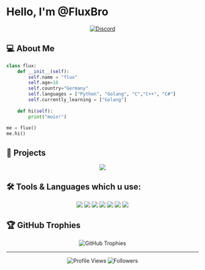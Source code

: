 # Hello, I'm @FluxBro

<div align="center">
  <a href="https://discord.gg/osintcats">
    <img src="https://img.shields.io/discord/1369757362612732124?color=5865F2&logo=discord&logoColor=white&style=for-the-badge" alt="Discord">
  </a>
</div>

## 💻 About Me

```python
class flux:
    def __init__(self):
        self.name = "flux"
        self.age=16
        self.country="Germany"
        self.languages = ["Python", "Golang", "C","C++", "C#"]
        self.currently_learning = ["Golang"]
        
    def hi(self):
        print("moin!")
        
me = flux()
me.hi()
```

## 🚀 Projects

<div align="center">
  <a href="https://github.com/fluxbro/osintcat">
    <img align="center" src="https://github-readme-stats.vercel.app/api/pin/?username=fluxbro&repo=osintcat&theme=radical" />
  </a>
</div>

## 🛠️ Tools & Languages which u use:

<div align="center">
  <img src="https://img.shields.io/badge/Python-3776AB?style=for-the-badge&logo=python&logoColor=white">
  <img src="https://img.shields.io/badge/Go-00ADD8?style=for-the-badge&logo=go&logoColor=white">
  <img src="https://img.shields.io/badge/C-00599C?style=for-the-badge&logo=c&logoColor=white">
  <img src="https://img.shields.io/badge/C%23-239120?style=for-the-badge&logo=c-sharp&logoColor=white">
  <img src="https://img.shields.io/badge/C%2B%2B-00599C?style=for-the-badge&logo=c%2B%2B&logoColor=white">
  <img src="https://img.shields.io/badge/VSCode-007ACC?style=for-the-badge&logo=visual-studio-code&logoColor=white">
  <img src="https://img.shields.io/badge/Git-F05032?style=for-the-badge&logo=git&logoColor=white">
</div>

## 🏆 GitHub Trophies

<div align="center">
  <img src="https://github-profile-trophy.vercel.app/?username=fluxbro&theme=radical&no-frame=true&no-bg=false&margin-w=4" alt="GitHub Trophies">
</div>

---

<div align="center">
  <img src="https://komarev.com/ghpvc/?username=fluxbro&label=Profile%20views&color=0e75b6&style=flat" alt="Profile Views">
  <img src="https://img.shields.io/github/followers/fluxbro?label=Followers&style=social" alt="Followers">
</div>
